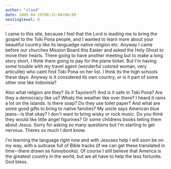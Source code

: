 ```yaml
---
author: "zlaod"
date: 2009-04-19T00:15:04+00:00
nestinglevel: 0
---
```

I came to this site, because I feel that the Lord is leading me to bring the gospel to the Toki Pona people, and I wanted to learn more about your beautiful country like its languadge native religion etc. Anyway I came before our churches Mission Board this Easter and asked the Holy Ghost to move their hearts. There going to have another meeting but to make a long story short, I think there going to pay for the plane ticket. But I'm having some trouble with my travel agent (wonderful colored woman, very articulite) who caint find Toki Pona on her list. I think its the high schools these days. Anyway is it considered its own country, or is it part of some other one like Indonisia?  
  
Also what religion are they? (Is it Tayoism?) And is it safe in Toki Pona? Are they a democracy like us? Whats the weather like over there? I heard it rains a lot on the islands. Is there soap? Do they use toilet paper? And what are some good gifts to bring to native families? My uncle says American blue jeans--is that okay? I don't want to bring wisky or rock music. Do you think they would like little angel figurines? Or some childrens books telling them about Jesus. Sorry for asking so many questions but I'm starting to get nervous. Theres so much I dont know.  
  
I'm learning the language right now and with Jesuses help I will soon be on my way, with a suitcase full of Bible tracks (if we can get these translated in time--there drawn as funnybooks). Of course I still believe that America is the greatest country in the world, but we all have to help the less fortunite. God bless.